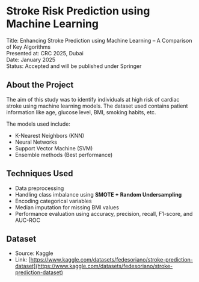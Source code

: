 # Stroke Risk Prediction using Machine Learning

Title: Enhancing Stroke Prediction using Machine Learning – A Comparison of Key Algorithms  
Presented at: CRC 2025, Dubai  
Date: January 2025  
Status: Accepted and will be published under Springer

## About the Project

The aim of this study was to identify individuals at high risk of cardiac stroke using machine learning models. The dataset used contains patient information like age, glucose level, BMI, smoking habits, etc.

The models used include:
- K-Nearest Neighbors (KNN)
- Neural Networks
- Support Vector Machine (SVM)
- Ensemble methods (Best performance)

## Techniques Used

- Data preprocessing  
- Handling class imbalance using **SMOTE + Random Undersampling**  
- Encoding categorical variables  
- Median imputation for missing BMI values  
- Performance evaluation using accuracy, precision, recall, F1-score, and AUC-ROC  

## Dataset

- Source: Kaggle  
- Link: [https://www.kaggle.com/datasets/fedesoriano/stroke-prediction-dataset](https://www.kaggle.com/datasets/fedesoriano/stroke-prediction-dataset)
